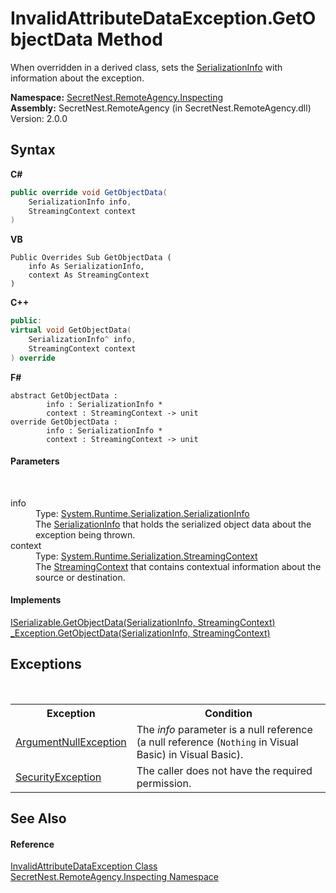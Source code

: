 # InvalidAttributeDataException.GetObjectData Method 
 

When overridden in a derived class, sets the <a href="https://docs.microsoft.com/dotnet/api/system.runtime.serialization.serializationinfo" target="_blank">SerializationInfo</a> with information about the exception.

**Namespace:**&nbsp;<a href="N_SecretNest_RemoteAgency_Inspecting">SecretNest.RemoteAgency.Inspecting</a><br />**Assembly:**&nbsp;SecretNest.RemoteAgency (in SecretNest.RemoteAgency.dll) Version: 2.0.0

## Syntax

**C#**<br />
``` C#
public override void GetObjectData(
	SerializationInfo info,
	StreamingContext context
)
```

**VB**<br />
``` VB
Public Overrides Sub GetObjectData ( 
	info As SerializationInfo,
	context As StreamingContext
)
```

**C++**<br />
``` C++
public:
virtual void GetObjectData(
	SerializationInfo^ info, 
	StreamingContext context
) override
```

**F#**<br />
``` F#
abstract GetObjectData : 
        info : SerializationInfo * 
        context : StreamingContext -> unit 
override GetObjectData : 
        info : SerializationInfo * 
        context : StreamingContext -> unit 
```


#### Parameters
&nbsp;<dl><dt>info</dt><dd>Type: <a href="https://docs.microsoft.com/dotnet/api/system.runtime.serialization.serializationinfo" target="_blank">System.Runtime.Serialization.SerializationInfo</a><br />The <a href="https://docs.microsoft.com/dotnet/api/system.runtime.serialization.serializationinfo" target="_blank">SerializationInfo</a> that holds the serialized object data about the exception being thrown.</dd><dt>context</dt><dd>Type: <a href="https://docs.microsoft.com/dotnet/api/system.runtime.serialization.streamingcontext" target="_blank">System.Runtime.Serialization.StreamingContext</a><br />The <a href="https://docs.microsoft.com/dotnet/api/system.runtime.serialization.streamingcontext" target="_blank">StreamingContext</a> that contains contextual information about the source or destination.</dd></dl>

#### Implements
<a href="https://docs.microsoft.com/dotnet/api/system.runtime.serialization.iserializable.getobjectdata#System_Runtime_Serialization_ISerializable_GetObjectData_System_Runtime_Serialization_SerializationInfo_System_Runtime_Serialization_StreamingContext_" target="_blank">ISerializable.GetObjectData(SerializationInfo, StreamingContext)</a><br /><a href="https://docs.microsoft.com/dotnet/api/system.runtime.interopservices._exception.getobjectdata#System_Runtime_InteropServices__Exception_GetObjectData_System_Runtime_Serialization_SerializationInfo_System_Runtime_Serialization_StreamingContext_" target="_blank">_Exception.GetObjectData(SerializationInfo, StreamingContext)</a><br />

## Exceptions
&nbsp;<table><tr><th>Exception</th><th>Condition</th></tr><tr><td><a href="https://docs.microsoft.com/dotnet/api/system.argumentnullexception" target="_blank">ArgumentNullException</a></td><td>The *info* parameter is a null reference (a null reference (`Nothing` in Visual Basic) in Visual Basic).</td></tr><tr><td><a href="https://docs.microsoft.com/dotnet/api/system.security.securityexception" target="_blank">SecurityException</a></td><td>The caller does not have the required permission.</td></tr></table>

## See Also


#### Reference
<a href="T_SecretNest_RemoteAgency_Inspecting_InvalidAttributeDataException">InvalidAttributeDataException Class</a><br /><a href="N_SecretNest_RemoteAgency_Inspecting">SecretNest.RemoteAgency.Inspecting Namespace</a><br />